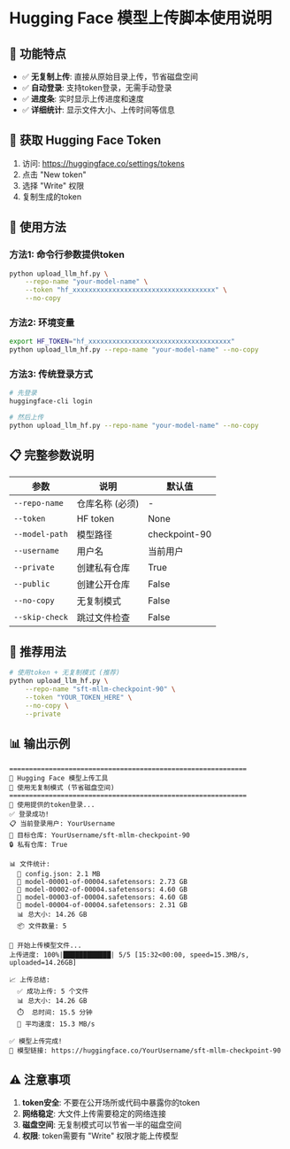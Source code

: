 # Hugging Face 模型上传脚本使用说明

## 🚀 功能特点

- ✅ **无复制上传**: 直接从原始目录上传，节省磁盘空间
- ✅ **自动登录**: 支持token登录，无需手动登录
- ✅ **进度条**: 实时显示上传进度和速度
- ✅ **详细统计**: 显示文件大小、上传时间等信息

## 🔐 获取 Hugging Face Token

1. 访问: https://huggingface.co/settings/tokens
2. 点击 "New token"
3. 选择 "Write" 权限
4. 复制生成的token

## 📝 使用方法

### 方法1: 命令行参数提供token

```bash
python upload_llm_hf.py \
    --repo-name "your-model-name" \
    --token "hf_xxxxxxxxxxxxxxxxxxxxxxxxxxxxxxxxxxxx" \
    --no-copy
```

### 方法2: 环境变量

```bash
export HF_TOKEN="hf_xxxxxxxxxxxxxxxxxxxxxxxxxxxxxxxxxxxx"
python upload_llm_hf.py --repo-name "your-model-name" --no-copy
```

### 方法3: 传统登录方式

```bash
# 先登录
huggingface-cli login

# 然后上传
python upload_llm_hf.py --repo-name "your-model-name" --no-copy
```

## 📋 完整参数说明

| 参数 | 说明 | 默认值 |
|------|------|--------|
| `--repo-name` | 仓库名称 (必须) | - |
| `--token` | HF token | None |
| `--model-path` | 模型路径 | checkpoint-90 |
| `--username` | 用户名 | 当前用户 |
| `--private` | 创建私有仓库 | True |
| `--public` | 创建公开仓库 | False |
| `--no-copy` | 无复制模式 | False |
| `--skip-check` | 跳过文件检查 | False |

## 🌟 推荐用法

```bash
# 使用token + 无复制模式 (推荐)
python upload_llm_hf.py \
    --repo-name "sft-mllm-checkpoint-90" \
    --token "YOUR_TOKEN_HERE" \
    --no-copy \
    --private
```

## 📊 输出示例

```
============================================================
🚀 Hugging Face 模型上传工具
📁 使用无复制模式 (节省磁盘空间)
============================================================
🔐 使用提供的token登录...
✅ 登录成功!
📋 当前登录用户: YourUsername
🎯 目标仓库: YourUsername/sft-mllm-checkpoint-90
🔒 私有仓库: True

📊 文件统计:
  📁 config.json: 2.1 MB
  📁 model-00001-of-00004.safetensors: 2.73 GB
  📁 model-00002-of-00004.safetensors: 4.60 GB
  📁 model-00003-of-00004.safetensors: 4.60 GB
  📁 model-00004-of-00004.safetensors: 2.31 GB
  📊 总大小: 14.26 GB
  📦 文件数量: 5

🚀 开始上传模型文件...
上传进度: 100%|████████████| 5/5 [15:32<00:00, speed=15.3MB/s, uploaded=14.26GB]

📈 上传总结:
  ✅ 成功上传: 5 个文件
  📊 总大小: 14.26 GB
  ⏱️  总时间: 15.5 分钟
  🚀 平均速度: 15.3 MB/s

✅ 模型上传完成!
🔗 模型链接: https://huggingface.co/YourUsername/sft-mllm-checkpoint-90
```

## ⚠️ 注意事项

1. **token安全**: 不要在公开场所或代码中暴露你的token
2. **网络稳定**: 大文件上传需要稳定的网络连接
3. **磁盘空间**: 无复制模式可以节省一半的磁盘空间
4. **权限**: token需要有 "Write" 权限才能上传模型 